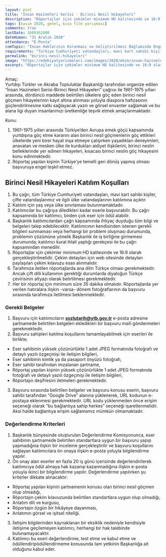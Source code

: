 ```yaml
---
layout: post
title: "İnsan Hazineleri Serisi - Birinci Nesil Hikayeleri"
description: "Röportajlar için çekimler minimum HD kalitesinde ve 16:9 olarak gerçekleştirilmelidir. Çekim detayları için web sitesinde detayları paylaşılan çekim kılavuzu esas alınmalıdır."
tags: [kasım 2020, genel, kısa film yarışması]
comments: true
lastDate: 1609362000  
dateHuman: "31 Aralık 2020"
attendance: "E-Posta"
comTopic: "İnsan Haklarının Korunması ve Geliştirilmesi Bağlamında Engelli Hakları"
requirements: "Türkiye Cumhuriyeti vatandaşları, mavi kart sahibi kişiler, çifte vatandaşlarımız ve ilgili ülke vatandaşlarının katılımına açıktır."
permalink: "birinci-nesil-hikayeleri"
image: "https://edebiyatyarismalari.com/images/2020/ekim/insan-hazineleri-serisi-birinci-nesil-hikayeleri.jpg"
excerpt: "Röportajlar için çekimler minimum HD kalitesinde ve 16:9 olarak gerçekleştirilmelidir. Çekim detayları için web sitesinde detayları paylaşılan çekim kılavuzu esas alınmalıdır."
---
```


Amaç:  
Yurtdışı Türkler ve Akraba Topluluklar Başkanlığı tarafından organize edilen “İnsan Hazineleri Serisi-Birinci Nesil Hikayeleri” çağrısı ile 1961-1975 yılları arasında, dördüncü maddede belirtilen ülkelere göç eden birinci nesil göçmen hikayelerinin kayıt altına alınması yoluyla diaspora hafızasının güçlendirilmesine katkı sağlayacak yazılı ve görsel envanter sağlamak ve bu alana ilgi duyan insanlarımızı üretkenliğe teşvik etmek amaçlanmaktadır.

Konu:  
1. 1961-1975 yılları arasında Türkiye’den Avrupa emek göçü kapsamında yurtdışına göç etme kararını alan birinci nesil göçmenlerin göç ettikleri ülkelerde yeni birer hayat inşa etmeye çalışırken yaşadıkları deneyimleri, anavatan ve mesken ülke ile kurdukları aidiyet ilişkilerini, birinci neslin belleklerinde yer edinen hikayeleri, kısacası birinci neslin göç hikayesini konu edinmektedir.
2. Röportaj yapılan kişinin Türkiye’ye temelli geri dönüş yapmış olması başvuruya engel teşkil etmez.

## Birinci Nesil Hikayeleri Katılım Koşulları
1. Bu çağrı, tüm Türkiye Cumhuriyeti vatandaşları, mavi kart sahibi kişiler, çifte vatandaşlarımız ve ilgili ülke vatandaşlarının katılımına açıktır.
2. Katılım için yaş veya ülke sınırlaması bulunmamaktadır.
3. Katılımcılar bu çağrıya diledikleri kadar eserle başvurabilir. Bu çağrı kapsamında bir katılımcı, birden çok eser için ödül alabilir.
4. Başkanlık katılımcılardan çağrı kapsamında ihtiyaç duyduğu tüm bilgi ve belgeleri talep edebilecektir. Katılımcının kendisinden istenen gerekli bilgileri sunmaması veya herhangi bir problem oluşması durumunda, problemin çözümüne yönelik Başkanlık ile iş birliğine girmemesi durumunda; katılımcı kural ihlali yaptığı gerekçesi ile bu çağrı kapsamından menedilir.
5. Röportajlar için çekimler minimum HD kalitesinde ve 16:9 olarak gerçekleştirilmelidir. Çekim detayları için web sitesinde detayları paylaşılan çekim kılavuzu esas alınmalıdır.
6. Tarafımıza iletilen röportajlarda ana dilin Türkçe olması gerekmektedir. Ancak çift dilli kullanımın gerektiği durumlarda diyaloğun Türkçe çevirisinin altyazı olarak belirtilmesi gerekmektedir.
7. Her bir röportaj için minimum süre 35 dakika olmalıdır. Röportajlarda yer verilen hatıralara ilişkin -varsa- dönem fotoğraflarının da başvuru sırasında tarafımıza iletilmesi beklenmektedir.

### Gerekli Belgeler
1. Başvuru için katılımcıların **sozlutarih@ytb.gov.tr** e-posta adresine şartnamede belirtilen belgeleri ekledikleri bir başvuru maili göndermeleri gerekmektedir.
2. Başvuru sahipleri katılma koşullarını tamamlayabilmek için eserleri ile birlikte;
- Eser sahibinin yüksek çözünürlükte 1 adet JPEG formatında fotoğrafı ve detaylı yazılı özgeçmişi ile iletişim bilgileri,
- Eser sahibinin kimlik ya da pasaport önyüzü fotoğrafı,
- Eser sahibi tarafından imzalanan şartname,
- Röportaj yapılan kişinin yüksek çözünürlükte 1 adet JPEG formatında fotoğrafı ve detaylı yazılı özgeçmişi ile iletişim bilgileri,
- Röportajın deşifresini iletmeleri gerekmektedir.
3. Başvuru sırasında belirtilen belgeler ve başvuru konusu eserin, başvuru sahibi tarafından “Google Drive” alanına yüklenerek, URL kodunun e-postaya eklenmesi gerekmektedir. URL kodu yüklenmeden önce erişim seçeneği olarak “bu bağlantıya sahip herkes” seçeneği işaretlenmelidir. Aksi halde bağlantıya erişim sağlamamız mümkün olmamaktadır.

### Değerlendirme Kriterleri
1. Başkanlık bünyesinde oluşturulan Değerlendirme Komisyonunca, eser sahibinin şartnamede belirtilen standartlara uygun bir başvuru yapıp yapmadığına ilişkin bir inceleme gerçekleştirilir ve başvuru koşullarını sağlayan katılımcılara ön onaya ilişkin e-posta yoluyla bilgilendirme yapılır.
2. Ön onay alan eserler en fazla 20 iş günü içerisinde değerlendirilerek katılımcıya ödül almaya hak kazanıp kazanmadığına ilişkin e-posta yoluyla ikinci bir bilgilendirme yapılır. Değerlendirme yapılırken şu kriterler dikkate alınacaktır:
- Röportaj yapılan kişinin şartnamenin konusu olan birinci nesil göçmen olup olmadığı,
- Röportajın çekim kılavuzunda belirtilen standartlara uygun olup olmadığı,
- Anlatım dili ve kurgusu,
- Röportajın özgün bir hikâyeye dayanması,
- Anlatımın görsel ve işitsel niteliği.
3. İletişim bilgilerinden kaynaklanan bir eksiklik nedeniyle kendisiyle iletişime geçilemeyen katılımcı, herhangi bir hak talebinde bulunamayacaktır.
4. Katılımcı bu eseri değerlendirme, test etme ve kabul etme ve ödüllendiripödüllendirmeme konusunda tam yetkinin Başkanlığa ait olduğunu kabul eder.